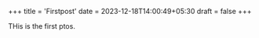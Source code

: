 +++
title = 'Firstpost'
date = 2023-12-18T14:00:49+05:30
draft = false
+++


THis is the first ptos.

